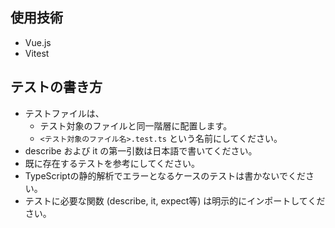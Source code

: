 ## 使用技術

- Vue.js
- Vitest

## テストの書き方

- テストファイルは、
  - テスト対象のファイルと同一階層に配置します。
  - `<テスト対象のファイル名>.test.ts` という名前にしてください。
- describe および it の第一引数は日本語で書いてください。
- 既に存在するテストを参考にしてください。
- TypeScriptの静的解析でエラーとなるケースのテストは書かないでください。  
- テストに必要な関数 (describe, it, expect等) は明示的にインポートしてください。
